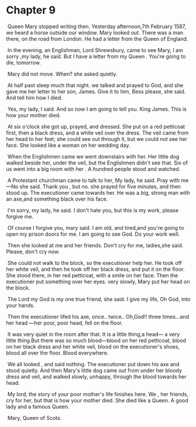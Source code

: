 # Chapter 9

​	Queen Mary stopped writing then. Yesterday afternoon,7th February 1587, we heard a horse outside our window. Mary looked out. There was a man there, on the road from London. He had a letter from the Queen of England.

​	In the evening, an Englishman, Lord Shrewsbury, came to see Mary, I am sorry ,my lady, he said. But I have a letter from my Queen . You're going to die, tomorrow.

​	Mary did not move. When? she asked quietly.

​	At half past sleep much that night. we talked and prayed to God, and she gave me her letter to her son, James. Give it to him, Bess please, she said. And tell him how I died.

​	Yes, my lady, I said. And so now I am going to tell you. King James. This is how your mother died.

​	At six o'clock she got up, prayed, and dressed. She put on a red petticoat first, then a black dress, and a white veil over the dress. The veil came from her head to her feet; she could see out through it, but we could not see her face. She looked like a woman on her wedding day.

​	When the Englishmen came we went downstairs with her. Her little dog walked beside her, under the veil, but the Englishmen didn't see that. Six of us went into a big room with her . A hundred people stood and watched.

​	A Protestant churchman came to talk to her, My lady, he said. Pray with me—No she said. Thank you , but no. she prayed for five minutes, and then stood up. The executioner came towards her. He was a big, strong man with an axe,and something black over his face.

​	I'm sorry, my lady, he said. I don't hate you, but this is my work, please forgive me.

​	Of course I forgive you, mary said. I am old, and tired,and you're going to open my prison doors for me. I am going to see God. Do your work well.

​	Then she looked at me and her friends. Don't cry for me, ladies,she said. Please, don't cry now.

​	She could not walk to the block, so the executioner help her. He took off her white veil, and then he took off her black dress, and put it on the floor. She stood there, in her red petticoat, with a smile on her face. Then the executioner put something over her eyes. very slowly, Mary put her head on the block.

​	The Lord my God is my one true friend, she said. I give my life, Oh God, into your hands.

​	Then the executioner lifed his axe, once.. twice.. Oh,God!! three times…and her head —her poor, poor head, fell on the floor.

​	It was very quiet in the room after that. It is a little thing,a head— a very little thing.But there was so much blood—blood on her red petticoat, blood on her black dress and her white veil, blood on the executioner's shoes, blood all over the floor. Blood  everywhere.

​	We all looked , and said nothing. The executioner put down his axe and stood quietly. And then Mary's little dog came out from under her bloody dress and veil, and walked slowly, unhappy, through the blood towards her head.

​	My lord, the story of your poor mother's life finishes here. We , her friends, cry for her, but that is how your mother died. She died like a Queen. A good lady and a famous Queen.

​	Mary, Queen of Scots.